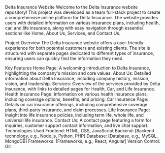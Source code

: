 Delta Insurance Website
Welcome to the Delta Insurance website repository! This project was developed as a team full-stack project to create a comprehensive online platform for Delta Insurance. The website provides users with detailed information on various insurance plans, including health, car, and life insurance, along with easy navigation through essential sections like Home, About Us, Services, and Contact Us.

Project Overview
The Delta Insurance website offers a user-friendly experience for both potential customers and existing clients. The site is structured with separate pages dedicated to different types of insurance, ensuring users can quickly find the information they need.

Key Features
Home Page: A welcoming introduction to Delta Insurance, highlighting the company's mission and core values.
About Us: Detailed information about Delta Insurance, including company history, mission, vision, and leadership.
Services: Overview of the services provided by Delta Insurance, with links to detailed pages for Health, Car, and Life Insurance.
Health Insurance Page: Information on various health insurance plans, including coverage options, benefits, and pricing.
Car Insurance Page: Details on car insurance offerings, including comprehensive coverage plans, third-party insurance, and claim processes.
Life Insurance Page: Insight into life insurance policies, including term life, whole life, and universal life insurance.
Contact Us: A contact page featuring a form for inquiries, customer support contact information, and live chat support.
Technologies Used
Frontend: HTML, CSS, JavaScript
Backend: [Backend technology, e.g., Node.js, Python, PHP]
Database: [Database, e.g., MySQL, MongoDB]
Frameworks: [Frameworks, e.g., React, Angular]
Version Control: Git
